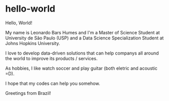 # hello-world
Hello, World!

My name is Leonardo Bars Humes and I'm a Master of Science Student at University de São Paulo (USP) and a Data Science Specialization Student at Johns Hopkins University.

I love to develop data-driven solutions that can help companys all around the world to improve its products / services.

As hobbies, I like watch soccer and play guitar (both eletric and acoustic =D).

I hope that my codes can help you somehow.

Greetings from Brazil!

